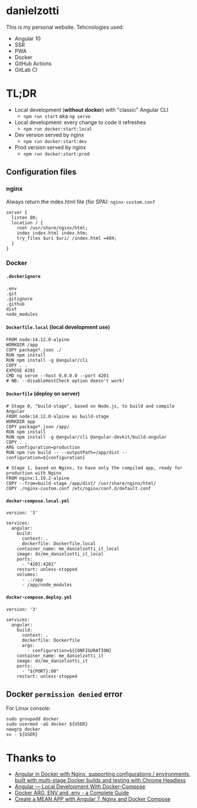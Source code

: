 # danielzotti
This is my personal website.
Tehcnologies used:
- Angular 10
- SSR
- PWA
- Docker
- GitHub Actions
- GitLab CI

# TL;DR
- Local development (**without docker**) with "classic" Angular CLI
    - `npm run start` aka `ng serve`
- Local development: every change to code it refreshes
    - `npm run docker:start:local`
- Dev version served by nginx
    - `npm run docker:start:dev`
- Prod version served by nginx
    - `npm run docker:start:prod`

## Configuration files

### nginx
Always return the index.html file (for SPA): `nginx-custom.conf`
```
server {
  listen 80;
  location / {
    root /usr/share/nginx/html;
    index index.html index.htm;
    try_files $uri $uri/ /index.html =404;
  }
}
```
### Docker

#### `.dockerignore`
```
.env
.git
.gitignore
.github
dist
node_modules
```

#### `Dockerfile.local` (local development use)
```
FROM node:14.12.0-alpine
WORKDIR /app
COPY package*.json ./
RUN npm install
RUN npm install -g @angular/cli
COPY . .
EXPOSE 4201
CMD ng serve --host 0.0.0.0 --port 4201
# NB: --disableHostCheck option doesn't work!
```

#### `Dockerfile` (deploy on server)
```
# Stage 0, "build-stage", based on Node.js, to build and compile Angular
FROM node:14.12.0-alpine as build-stage
WORKDIR app
COPY package*.json /app/
RUN npm install
RUN npm install -g @angular/cli @angular-devkit/build-angular
COPY . .
ARG configuration=production
RUN npm run build -- --outputPath=/app/dist --configuration=${configuration}

# Stage 1, based on Nginx, to have only the compiled app, ready for production with Nginx
FROM nginx:1.19.2-alpine
COPY --from=build-stage /app/dist/ /usr/share/nginx/html/
COPY ./nginx-custom.conf /etc/nginx/conf.d/default.conf
```

#### `docker-compose.local.yml`
```
version: '3'

services:
  angular:
    build:
      context: .
      dockerfile: Dockerfile.local
    container_name: me_danielzotti_it_local
    image: dz/me_danielzotti_it_local
    ports:
      - "4201:4201"
    restart: unless-stopped
    volumes:
      - .:/app
      - /app/node_modules
```

#### `docker-compose.deploy.yml`
```
version: '3'

services:
  angular:
    build:
      context: .
      dockerfile: Dockerfile
      args:
        - configuration=${CONFIGURATION}
    container_name: me_danielzotti_it
    image: dz/me_danielzotti_it
    ports:
      - "${PORT}:80"
    restart: unless-stopped
```
## Docker `permission denied` error
For Linux console:
```
sudo groupadd docker
sudo usermod -aG docker ${USER}
newgrp docker
su - ${USER}
```

# Thanks to
- [Angular in Docker with Nginx, supporting configurations / environments, built with multi-stage Docker builds and testing with Chrome Headless](https://medium.com/@tiangolo/angular-in-docker-with-nginx-supporting-environments-built-with-multi-stage-docker-builds-bb9f1724e984)
- [Angular — Local Development With Docker-Compose](https://medium.com/bb-tutorials-and-thoughts/angular-local-development-with-docker-compose-13719b998e424)
- [Docker ARG, ENV and .env - a Complete Guide](https://vsupalov.com/docker-arg-env-variable-guide)
- [Create a MEAN APP with Angular 7, Nginx and Docker Compose](https://www.linkedin.com/pulse/create-mean-app-angular-7-nginx-docker-compose-radhouen-assakra/)
